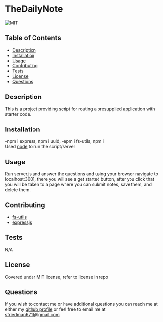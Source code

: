 # TheDailyNote
![MIT](https://img.shields.io/badge/license-MIT-green)
## Table of Contents
- [Description](#description)
- [Installation](#installation)
- [Usage](#usage)
- [Contributing](#contributing)
- [Tests](#tests)
- [License](#license)
- [Questions](#questions)
## Description
This is a project providing script for routing a presupplied application with starter code.
## Installation
-npm i express, npm i uuid, -npm i fs-utils, npm i<br>
Used [node](https://nodejs.org/en/) to run the script/server
## Usage
Run server.js and answer the questions and using your browser navigate to localhost:3001, there you will see a get started button, after you click that you will be taken to a page where you can submit notes, save them, and delete them.
## Contributing
- [fs-utils](https://github.com/assemble/fs-utils) <br>
- [expressjs](expressjs.com)
## Tests
N/A
## License
Covered under MIT license, refer to license in repo
## Questions
If you wish to contact me or have additional questions you can reach me at either my [github profile](https://github.com/reverofsuturb) or feel free to email me at [sfriedman6711@gmail.com](mailto:sfriedman6711@gmail.com)
